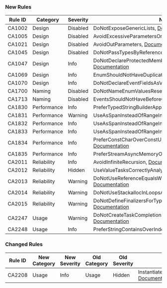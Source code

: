 ### New Rules
Rule ID | Category | Severity | Notes
--------|----------|----------|-------
CA1002 | Design | Disabled | DoNotExposeGenericLists, [Documentation](https://docs.microsoft.com/visualstudio/code-quality/ca1002)
CA1005 | Design | Disabled | AvoidExcessiveParametersOnGenericTypes, [Documentation](https://docs.microsoft.com/visualstudio/code-quality/ca1005)
CA1021 | Design | Disabled | AvoidOutParameters, [Documentation](https://docs.microsoft.com/visualstudio/code-quality/ca1021)
CA1045 | Design | Disabled | DoNotPassTypesByReference, [Documentation](https://docs.microsoft.com/visualstudio/code-quality/ca1045)
CA1047 | Design | Info | DoNotDeclareProtectedMembersInSealedTypes, [Documentation](https://docs.microsoft.com/visualstudio/code-quality/ca1047)
CA1069 | Design | Info | EnumShouldNotHaveDuplicatedValues, [Documentation](https://docs.microsoft.com/visualstudio/code-quality/ca1069)
CA1070 | Design | Info | DoNotDeclareEventFieldsAsVirtual, [Documentation](https://docs.microsoft.com/visualstudio/code-quality/ca1070)
CA1700 | Naming | Disabled | DoNotNameEnumValuesReserved, [Documentation](https://docs.microsoft.com/visualstudio/code-quality/ca1700)
CA1713 | Naming | Disabled | EventsShouldNotHaveBeforeOrAfterPrefix, [Documentation](https://docs.microsoft.com/visualstudio/code-quality/ca1713)
CA1830 | Performance | Info | PreferTypedStringBuilderAppendOverloads, [Documentation](https://docs.microsoft.com/visualstudio/code-quality/ca1830)
CA1831 | Performance | Warning | UseAsSpanInsteadOfRangeIndexerAnalyzer, [Documentation](https://docs.microsoft.com/visualstudio/code-quality/ca1831)
CA1832 | Performance | Info | UseAsSpanInsteadOfRangeIndexerAnalyzer, [Documentation](https://docs.microsoft.com/visualstudio/code-quality/ca1832)
CA1833 | Performance | Info | UseAsSpanInsteadOfRangeIndexerAnalyzer, [Documentation](https://docs.microsoft.com/visualstudio/code-quality/ca1833)
CA1834 | Performance | Info | PreferConstCharOverConstUnitStringAnalyzer, [Documentation](https://docs.microsoft.com/visualstudio/code-quality/ca1834)
CA1835 | Performance | Info | PreferStreamAsyncMemoryOverloads, [Documentation](https://docs.microsoft.com/visualstudio/code-quality/ca1835)
CA2011 | Reliability | Info | AvoidInfiniteRecursion, [Documentation](https://docs.microsoft.com/visualstudio/code-quality/ca2011)
CA2012 | Reliability | Hidden | UseValueTasksCorrectlyAnalyzer, [Documentation](https://docs.microsoft.com/visualstudio/code-quality/ca2012)
CA2013 | Reliability | Warning | DoNotUseReferenceEqualsWithValueTypesAnalyzer, [Documentation](https://docs.microsoft.com/visualstudio/code-quality/ca2013)
CA2014 | Reliability | Warning | DoNotUseStackallocInLoopsAnalyzer, [Documentation](https://docs.microsoft.com/visualstudio/code-quality/ca2014)
CA2015 | Reliability | Warning | DoNotDefineFinalizersForTypesDerivedFromMemoryManager, [Documentation](https://docs.microsoft.com/visualstudio/code-quality/ca2015)
CA2247 | Usage | Warning | DoNotCreateTaskCompletionSourceWithWrongArguments, [Documentation](https://docs.microsoft.com/visualstudio/code-quality/ca2247)
CA2248 | Usage | Info | PreferStringContainsOverIndexOf, [Documentation](https://docs.microsoft.com/visualstudio/code-quality/ca2247)

### Changed Rules
Rule ID | New Category | New Severity | Old Category | Old Severity | Notes
--------|--------------|--------------|--------------|--------------|-------
CA2208 | Usage | Info | Usage | Hidden | InstantiateArgumentExceptionsCorrectlyAnalyzer, [Documentation](https://docs.microsoft.com/visualstudio/code-quality/ca2208)